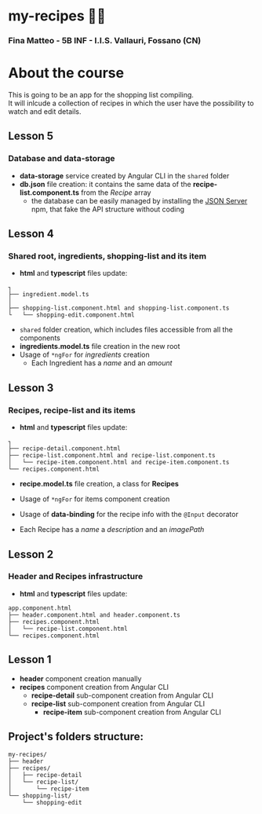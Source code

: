 # my-recipes :page_facing_up::cookie:

### Fina Matteo - 5B INF - I.I.S. Vallauri, Fossano (CN)

# About the course

This is going to be an app for the shopping list compiling.<br>
It will inlcude a collection of recipes in which the user have the possibility to watch and edit details.


## Lesson 5
### Database and data-storage

* **data-storage** service created by Angular CLI in the `shared` folder
* **db.json** file creation: it contains the same data of the **recipe-list.component.ts** from the *Recipe* array
    * the database can be easily managed by installing the [JSON Server](www.npmjs.com/package/json-server) npm, that fake the API structure without coding



## Lesson 4
### Shared root, ingredients, shopping-list and its item

* **html** and **typescript** files update:
```
┐
├── ingredient.model.ts
│
├── shopping-list.component.html and shopping-list.component.ts
└   └── shopping-edit.component.html
```

* `shared` folder creation, which includes files accessible from all the components
* **ingredients.model.ts** file creation in the new root
* Usage of `*ngFor` for *ingredients* creation
    * Each Ingredient has a *name* and an *amount*



## Lesson 3
### Recipes, recipe-list and its items

* **html** and **typescript** files update:
```
┐
├── recipe-detail.component.html
├── recipe-list.component.html and recipe-list.component.ts
│   └── recipe-item.component.html and recipe-item.component.ts
└── recipes.component.html
```

* **recipe.model.ts** file creation, a class for **Recipes**

* Usage of `*ngFor` for items component creation
* Usage of **data-binding** for the recipe info with the `@Input` decorator
* Each Recipe has a *name* a *description* and an *imagePath*



## Lesson 2
### Header and Recipes infrastructure

* **html** and **typescript** files update:
```
app.component.html
├── header.component.html and header.component.ts
├── recipes.component.html
│   └── recipe-list.component.html
└── recipes.component.html
```



## Lesson 1

* **header** component creation manually
* **recipes** component creation from Angular CLI
    * **recipe-detail** sub-component creation from Angular CLI
    * **recipe-list** sub-component creation from Angular CLI
        * **recipe-item** sub-component creation from Angular CLI




## Project's folders structure:
```
my-recipes/
├── header
├── recipes/
│   ├── recipe-detail
│   └── recipe-list/
│       └── recipe-item
└── shopping-list/
    └── shopping-edit
```